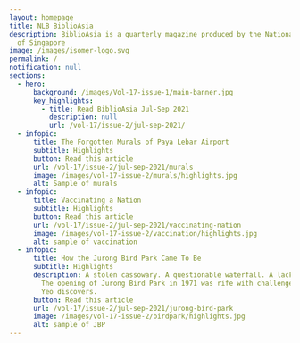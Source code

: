 ```yaml
---
layout: homepage
title: NLB BiblioAsia
description: BiblioAsia is a quarterly magazine produced by the National Library
  of Singapore
image: /images/isomer-logo.svg
permalink: /
notification: null
sections:
  - hero:
      background: /images/Vol-17-issue-1/main-banner.jpg
      key_highlights:
        - title: Read BiblioAsia Jul-Sep 2021
          description: null
          url: /vol-17/issue-2/jul-sep-2021/
  - infopic:
      title: The Forgotten Murals of Paya Lebar Airport
      subtitle: Highlights
      button: Read this article
      url: /vol-17/issue-2/jul-sep-2021/murals
      image: /images/vol-17-issue-2/murals/highlights.jpg
      alt: Sample of murals
  - infopic:
      title: Vaccinating a Nation
      subtitle: Highlights
      button: Read this article
      url: /vol-17/issue-2/jul-sep-2021/vaccinating-nation
      image: /images/vol-17-issue-2/vaccination/highlights.jpg
      alt: sample of vaccination
  - infopic:
      title: How the Jurong Bird Park Came To Be
      subtitle: Highlights
      description: A stolen cassowary. A questionable waterfall. A lack of falconers.
        The opening of Jurong Bird Park in 1971 was rife with challenges, as Zoe
        Yeo discovers.
      button: Read this article
      url: /vol-17/issue-2/jul-sep-2021/jurong-bird-park
      image: /images/vol-17-issue-2/birdpark/highlights.jpg
      alt: sample of JBP
---
```

